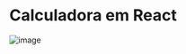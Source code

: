 # Calculadora em React
![image](https://github.com/user-attachments/assets/f185025c-e3ed-47da-9b88-7c13434787ff)


